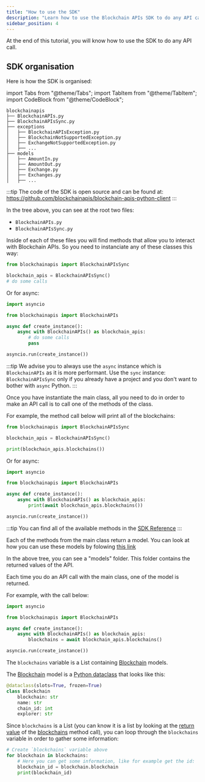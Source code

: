```yaml
---
title: "How to use the SDK"
description: "Learn how to use the Blockchain APIs SDK to do any API call"
sidebar_position: 4
---
```


At the end of this tutorial, you will know how to use the SDK to do any API call.

## SDK organisation

Here is how the SDK is organised:

import Tabs from "@theme/Tabs";
import TabItem from "@theme/TabItem";
import CodeBlock from "@theme/CodeBlock";

<Tabs groupId="programming-language" queryString>
<TabItem value="python" label="Python">

```
blockchainapis
├── BlockchainAPIs.py
├── BlockchainAPIsSync.py
├── exceptions
│   ├── BlockchainAPIsException.py
│   ├── BlockchainNotSupportedException.py
│   ├── ExchangeNotSupportedException.py
│   ├── ...
├── models
│   ├── AmountIn.py
│   ├── AmountOut.py
│   ├── Exchange.py
│   ├── Exchanges.py
│   ├── ...

```

:::tip
The code of the SDK is open source and can be found at: https://github.com/blockchainapis/blockchain-apis-python-client
:::

<Tabs groupId="part" queryString>
<TabItem value="main-class" label="Main Class">

In the tree above, you can see at the root two files:
- `BlockchainAPIs.py`
- `BlockchainAPIsSync.py`

Inside of each of these files you will find methods that allow you to interact with Blockchain APIs.
So you need to instanciate any of these classes this way:

```python showLineNumbers
from blockchainapis import BlockchainAPIsSync

blockchain_apis = BlockchainAPIsSync()
# do some calls
```

Or for async:

```py showLineNumbers
import asyncio

from blockchainapis import BlockchainAPIs

async def create_instance():
    async with BlockchainAPIs() as blockchain_apis:
        # do some calls
        pass

asyncio.run(create_instance())
```

:::tip
We advise you to always use the `async` instance which is `BlockchainAPIs` as it is more performant. Use the `sync` instance: `BlockchainAPIsSync`
only if you already have a project and you don't want to bother with `async` Python.
:::

Once you have instantiate the main class, all you need to do in order to make an API call is to call one of the methods of the class.

For example, the method call below will print all of the blockchains:
```py showLineNumbers
from blockchainapis import BlockchainAPIsSync

blockchain_apis = BlockchainAPIsSync()

print(blockchain_apis.blockchains())
```

Or for async:
```py showLineNumbers
import asyncio

from blockchainapis import BlockchainAPIs

async def create_instance():
    async with BlockchainAPIs() as blockchain_apis:
        print(await blockchain_apis.blockchains())

asyncio.run(create_instance())
```

:::tip
You can find all of the available methods in the [SDK Reference](/docs/python-sdk/blockchain-apis/)
:::

Each of the methods from the main class return a model. You can look at how you can use these models by folowing [this link]([models](?part=models))

</TabItem>
<TabItem value="models" label="Models">

In the above tree, you can see a "models" folder. This folder contains the returned values of the API.

Each time you do an API call with the main class, one of the model is returned.

For example, with the call below:
```py showLineNumbers
import asyncio

from blockchainapis import BlockchainAPIs

async def create_instance():
    async with BlockchainAPIs() as blockchain_apis:
        blockchains = await blockchain_apis.blockchains()

asyncio.run(create_instance())
```

The `blockchains` variable is a List containing [Blockchain](/docs/python-sdk/models/blockchain) models.

The [Blockchain](/docs/python-sdk/models/blockchain) model is a [Python dataclass](https://docs.python.org/3/library/dataclasses.html) that looks like this:
```py
@dataclass(slots=True, frozen=True)
class Blockchain
    blockchain: str
    name: str
    chain_id: int
    explorer: str
```

Since `blockchains` is a List (you can know it is a list by looking at the [return value](/docs/python-sdk/blockchain-apis/blockchains#returns) of the [blockchains](/docs/python-sdk/blockchain-apis/blockchains) method call), you can loop through the `blockchains` variable in order to gather some information:

```py showLineNumbers
# Create `blockchains` variable above
for blockchain in blockchains:
    # Here you can get some information, like for example get the id:
    blockchain_id = blockchain.blockchain
    print(blockchain_id)
```

</TabItem>
</Tabs>

</TabItem>
</Tabs>


